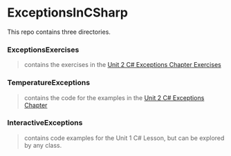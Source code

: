 # ExceptionsInCSharp

This repo contains three directories.

### ExceptionsExercises 
> contains the exercises in the [Unit 2 C# Exceptions Chapter Exercises](https://education.launchcode.org/csharp-web-development/chapters/exceptions/exercises.html)

### TemperatureExceptions 
> contains the code for the examples in the [Unit 2 C# Exceptions Chapter](https://education.launchcode.org/csharp-web-development/chapters/exceptions/index.html)

### InteractiveExceptions
> contains code examples for the Unit 1 C# Lesson, but can be explored by any class.
